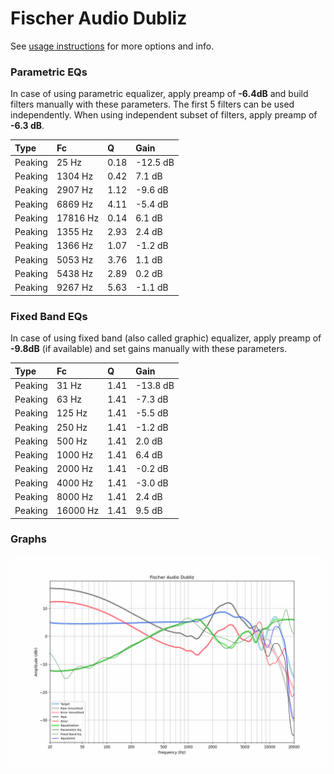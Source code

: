 # Fischer Audio Dubliz
See [usage instructions](https://github.com/jaakkopasanen/AutoEq#usage) for more options and info.

### Parametric EQs
In case of using parametric equalizer, apply preamp of **-6.4dB** and build filters manually
with these parameters. The first 5 filters can be used independently.
When using independent subset of filters, apply preamp of **-6.3 dB**.

| Type    | Fc       |    Q | Gain     |
|:--------|:---------|:-----|:---------|
| Peaking | 25 Hz    | 0.18 | -12.5 dB |
| Peaking | 1304 Hz  | 0.42 | 7.1 dB   |
| Peaking | 2907 Hz  | 1.12 | -9.6 dB  |
| Peaking | 6869 Hz  | 4.11 | -5.4 dB  |
| Peaking | 17816 Hz | 0.14 | 6.1 dB   |
| Peaking | 1355 Hz  | 2.93 | 2.4 dB   |
| Peaking | 1366 Hz  | 1.07 | -1.2 dB  |
| Peaking | 5053 Hz  | 3.76 | 1.1 dB   |
| Peaking | 5438 Hz  | 2.89 | 0.2 dB   |
| Peaking | 9267 Hz  | 5.63 | -1.1 dB  |

### Fixed Band EQs
In case of using fixed band (also called graphic) equalizer, apply preamp of **-9.8dB**
(if available) and set gains manually with these parameters.

| Type    | Fc       |    Q | Gain     |
|:--------|:---------|:-----|:---------|
| Peaking | 31 Hz    | 1.41 | -13.8 dB |
| Peaking | 63 Hz    | 1.41 | -7.3 dB  |
| Peaking | 125 Hz   | 1.41 | -5.5 dB  |
| Peaking | 250 Hz   | 1.41 | -1.2 dB  |
| Peaking | 500 Hz   | 1.41 | 2.0 dB   |
| Peaking | 1000 Hz  | 1.41 | 6.4 dB   |
| Peaking | 2000 Hz  | 1.41 | -0.2 dB  |
| Peaking | 4000 Hz  | 1.41 | -3.0 dB  |
| Peaking | 8000 Hz  | 1.41 | 2.4 dB   |
| Peaking | 16000 Hz | 1.41 | 9.5 dB   |

### Graphs
![](./Fischer%20Audio%20Dubliz.png)